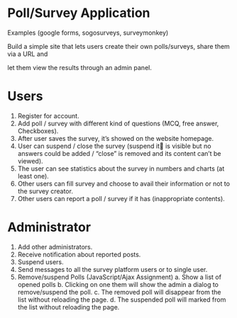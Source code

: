 # Poll/Survey Application
Examples (google forms, sogosurveys, surveymonkey)

Build a simple site that lets users create their own polls/surveys, share them via a URL and

let them view the results through an admin panel.

# Users
1. Register for account.
2. Add poll / survey with different kind of questions (MCQ, free answer, Checkboxes).
3. After user saves the survey, it’s showed on the website homepage.
4. User can suspend / close the survey (suspend it is visible but no answers could be
added / “close” is removed and its content can’t be viewed).
5. The user can see statistics about the survey in numbers and charts (at least one).
6. Other users can fill survey and choose to avail their information or not to the survey
creator.
7. Other users can report a poll / survey if it has (inappropriate contents).

# Administrator
1. Add other administrators.
2. Receive notification about reported posts.
3. Suspend users.
4. Send messages to all the survey platform users or to single user.
5. Remove/suspend Polls (JavaScript/Ajax Assignment)
a. Show a list of opened polls
b. Clicking on one them will show the admin a dialog to remove/suspend the
poll.
c. The removed poll will disappear from the list without reloading the page.
d. The suspended poll will marked from the list without reloading the page.